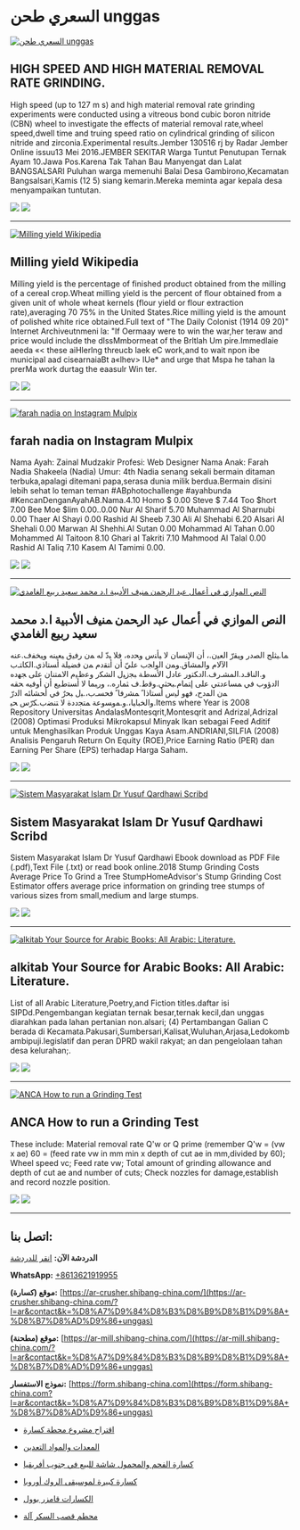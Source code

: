 # السعري طحن unggas

<a href="https://swt.shibang-china.com/?l=ar&img&k=%D8%A7%D9%84%D8%B3%D8%B9%D8%B1%D9%8A+%D8%B7%D8%AD%D9%86+unggas" target="_blank">![السعري طحن unggas](http://static.shibang-china.com/all-800x300/523.jpg)</a>

## HIGH SPEED AND HIGH MATERIAL REMOVAL RATE GRINDING.
High speed (up to 127 m s) and high material removal rate grinding experiments were conducted using a vitreous bond cubic boron nitride (CBN) wheel to investigate the effects of material removal rate,wheel speed,dwell time and truing speed ratio on cylindrical grinding of silicon nitride and zirconia.Experimental results.Jember 130516 rj by Radar Jember Online issuu13 Mei 2016.JEMBER SEKITAR Warga Tuntut Penutupan Ternak Ayam 10.Jawa Pos.Karena Tak Tahan Bau Manyengat dan Lalat BANGSALSARI Puluhan warga memenuhi Balai Desa Gambirono,Kecamatan Bangsalsari,Kamis (12 5) siang kemarin.Mereka meminta agar kepala desa menyampaikan tuntutan.


<a href="https://whatsapp.shibangsoft.com/WhatsApp.php" target="_blank" title="WhatsApp">![](http://static.shibang-china.com/icon/whatsapp.png)</a> <a href="https://swt.shibang-china.com/?l=ar&icon&k=%D8%A7%D9%84%D8%B3%D8%B9%D8%B1%D9%8A+%D8%B7%D8%AD%D9%86+unggas" target="_blank">![](http://static.shibang-china.com/icon/chat-ar.png)</a>

---

<a href="https://swt.shibang-china.com/?l=ar&img&k=%D8%A7%D9%84%D8%B3%D8%B9%D8%B1%D9%8A+%D8%B7%D8%AD%D9%86+unggas" target="_blank">![Milling yield Wikipedia](http://static.shibang-china.com/all-800x300/1230.jpg)</a>

## Milling yield Wikipedia
Milling yield is the percentage of finished product obtained from the milling of a cereal crop.Wheat milling yield is the percent of flour obtained from a given unit of whole wheat kernels (flour yield or flour extraction rate),averaging 70 75% in the United States.Rice milling yield is the amount of polished white rice obtained.Full text of &quot;The Daily Colonist (1914 09 20)&quot; Internet Archiveutnmeni la: &quot;If Oermaay were to win the war,her teraw and price would include the dlssMmbormeat of the Brltlah Um pire.Immedlaie aeeda «&lt; these aiHlerlng threucb laek eC work,and to wait npon ibe municipal aad cisearnaiaBt a«lhev&gt; lUe* and urge that Mspa he tahan la prerMa work durtag the eaasulr Win ter.


<a href="https://whatsapp.shibangsoft.com/WhatsApp.php" target="_blank" title="WhatsApp">![](http://static.shibang-china.com/icon/whatsapp.png)</a> <a href="https://swt.shibang-china.com/?l=ar&icon&k=%D8%A7%D9%84%D8%B3%D8%B9%D8%B1%D9%8A+%D8%B7%D8%AD%D9%86+unggas" target="_blank">![](http://static.shibang-china.com/icon/chat-ar.png)</a>

---

<a href="https://swt.shibang-china.com/?l=ar&img&k=%D8%A7%D9%84%D8%B3%D8%B9%D8%B1%D9%8A+%D8%B7%D8%AD%D9%86+unggas" target="_blank">![farah nadia on Instagram Mulpix](http://static.shibang-china.com/all-800x300/1070.jpg)</a>

## farah nadia on Instagram Mulpix
Nama Ayah: Zainal Mudzakir Profesi: Web Designer Nama Anak: Farah Nadia Shakeela (Nadia) Umur: 4th Nadia senang sekali bermain ditaman terbuka,apalagi ditemani papa,serasa dunia milik berdua.Bermain disini lebih sehat lo teman teman #ABphotochallenge #ayahbunda #KencanDenganAyahAB.Nama.4.10 Homo $ 0.00 Steve $ 7.44 Too $hort 7.00 Bee Moe $lim 0.00..0.00 Nur Al Sharif 5.70 Muhammad Al Sharnubi 0.00 Thaer Al Shayi 0.00 Rashid Al Sheeb 7.30 Ali Al Shehabi 6.20 Alsari Al Shehali 0.00 Marwan Al Shehhi.Al Sutan 0.00 Mohammad Al Tahan 0.00 Mohammed Al Taitoon 8.10 Ghari al Takriti 7.10 Mahmood Al Talal 0.00 Rashid Al Taliq 7.10 Kasem Al Tamimi 0.00.


<a href="https://whatsapp.shibangsoft.com/WhatsApp.php" target="_blank" title="WhatsApp">![](http://static.shibang-china.com/icon/whatsapp.png)</a> <a href="https://swt.shibang-china.com/?l=ar&icon&k=%D8%A7%D9%84%D8%B3%D8%B9%D8%B1%D9%8A+%D8%B7%D8%AD%D9%86+unggas" target="_blank">![](http://static.shibang-china.com/icon/chat-ar.png)</a>

---

<a href="https://swt.shibang-china.com/?l=ar&img&k=%D8%A7%D9%84%D8%B3%D8%B9%D8%B1%D9%8A+%D8%B7%D8%AD%D9%86+unggas" target="_blank">![ﺍﻟﻨﺹ ﺍﻟﻤﻭﺍﺯﻱ ﻓﻲ ﺃﻋﻤﺎل ﻋﺒﺩ ﺍﻟﺭﺤﻤﻥ ﻤﻨﻴﻑ ﺍﻷﺩﺒﻴﺔ ا.د محمد سعيد ربيع الغامدي](http://static.shibang-china.com/all-800x300/1068.jpg)</a>

## ﺍﻟﻨﺹ ﺍﻟﻤﻭﺍﺯﻱ ﻓﻲ ﺃﻋﻤﺎل ﻋﺒﺩ ﺍﻟﺭﺤﻤﻥ ﻤﻨﻴﻑ ﺍﻷﺩﺒﻴﺔ ا.د محمد سعيد ربيع الغامدي
ﻤﺎ.ﻴﺜﻠﺞ ﺍﻟﺼﺩﺭ ﻭﻴﻘﺭّ ﺍﻟﻌﻴﻥ.، ﺃﻥ ﺍﻹﻨﺴﺎﻥ ﻻ ﻴﺄﻨﺱ ﻭﺤﺩﻩ، ﻓﻼ ﺒﺩّ ﻟﻪ ﻤﻥ ﺭﻓﻴﻕ ﻴﻌﻴﻨﻪ ﻭﻴﺨﻔﻑ.ﻋﻨﻪ ﺍﻵﻻﻡ ﻭﺍﻟﻤﺸﺎﻕ.ﻭﻤﻥ ﺍﻟﻭﺍﺠﺏ ﻋﻠﻲّ ﺃﻥ ﺃﺘﻘﺩﻡ ﻤﻥ ﻓﻀﻴﻠﺔ ﺃﺴﺘﺎﺫﻱ.ﺍﻟﻜﺎﺘـﺏ ﻭ.ﺍﻟﻨﺎﻗـﺩ.ﺍﻟﻤﺸـﺭﻑ.ﺍﻟﺩﻜﺘﻭﺭ ﻋﺎﺩل ﺍﻷﺴﻁﺔ ﺒﺠﺯﻴل ﺍﻟﺸﻜﺭ ﻭﻋﻅﻴﻡ ﺍﻻﻤﺘﻨﺎﻥ ﻋﻠﻰ ﺠﻬﺩﻩ ﺍﻟﺩﺅﻭﺏ ﻓﻲ ﻤﺴﺎﻋﺩﺘﻲ ﻋﻠﻰ ﺇﺘﻤﺎﻡ.ﺒﺤﺜﻲ.ﻭﻗﻁ.ﻑ ﺜﻤﺎﺭﻩ.، ﻭﺭﺒﻤﺎ ﻻ ﺃﺴﺘﻁﻴﻊ ﺃﻥ ﺃﻭﻓﻴﻪ ﺤﻘﻪ ﻤﻥ ﺍﻟﻤﺩﺡ، ﻓﻬﻭ ﻟﻴﺱ ﺃﺴﺘﺎﺫﺍﹰ ﻤﺸﺭﻓﺎﹰ ﻓﺤﺴـﺏ،.ﺒل ﺒﺤﺭٌ ﻓﻲ ﺃﺤﺸﺎﺌﻪ ﺍﻟﺩﺭّ ﻭﺍﻟﺨﺒﺎﻴﺎ،.ﻭ.ﻤﻭﺴﻭﻋﺔ ﻤﺘﺠﺩﺩﺓ ﻻ ﺘﻨﻀﺏ.ﻜﺭّﺱ ﺤﻴ.Items where Year is 2008 Repository Universitas AndalasMontesqrit,Montesqrit and Adrizal,Adrizal (2008) Optimasi Produksi Mikrokapsul Minyak Ikan sebagai Feed Aditif untuk Menghasilkan Produk Unggas Kaya Asam.ANDRIANI,SILFIA (2008) Analisis Pengaruh Return On Equity (ROE),Price Earning Ratio (PER) dan Earning Per Share (EPS) terhadap Harga Saham.


<a href="https://whatsapp.shibangsoft.com/WhatsApp.php" target="_blank" title="WhatsApp">![](http://static.shibang-china.com/icon/whatsapp.png)</a> <a href="https://swt.shibang-china.com/?l=ar&icon&k=%D8%A7%D9%84%D8%B3%D8%B9%D8%B1%D9%8A+%D8%B7%D8%AD%D9%86+unggas" target="_blank">![](http://static.shibang-china.com/icon/chat-ar.png)</a>

---

<a href="https://swt.shibang-china.com/?l=ar&img&k=%D8%A7%D9%84%D8%B3%D8%B9%D8%B1%D9%8A+%D8%B7%D8%AD%D9%86+unggas" target="_blank">![Sistem Masyarakat Islam Dr Yusuf Qardhawi Scribd](http://static.shibang-china.com/all-800x300/1371.jpg)</a>

## Sistem Masyarakat Islam Dr Yusuf Qardhawi Scribd
Sistem Masyarakat Islam Dr Yusuf Qardhawi Ebook download as PDF File (.pdf),Text File (.txt) or read book online.2018 Stump Grinding Costs Average Price To Grind a Tree StumpHomeAdvisor&#39;s Stump Grinding Cost Estimator offers average price information on grinding tree stumps of various sizes from small,medium and large stumps.


<a href="https://whatsapp.shibangsoft.com/WhatsApp.php" target="_blank" title="WhatsApp">![](http://static.shibang-china.com/icon/whatsapp.png)</a> <a href="https://swt.shibang-china.com/?l=ar&icon&k=%D8%A7%D9%84%D8%B3%D8%B9%D8%B1%D9%8A+%D8%B7%D8%AD%D9%86+unggas" target="_blank">![](http://static.shibang-china.com/icon/chat-ar.png)</a>

---

<a href="https://swt.shibang-china.com/?l=ar&img&k=%D8%A7%D9%84%D8%B3%D8%B9%D8%B1%D9%8A+%D8%B7%D8%AD%D9%86+unggas" target="_blank">![alkitab Your Source for Arabic Books: All Arabic: Literature.](http://static.shibang-china.com/all-800x300/1466.jpg)</a>

## alkitab Your Source for Arabic Books: All Arabic: Literature.
List of all Arabic Literature,Poetry,and Fiction titles.daftar isi SIPDd.Pengembangan kegiatan ternak besar,ternak kecil,dan unggas diarahkan pada lahan pertanian non.alsari; (4) Pertambangan Galian C berada di Kecamata.Pakusari,Sumbersari,Kalisat,Wuluhan,Arjasa,Ledokomb ambipuji.legislatif dan peran DPRD wakil rakyat; an dan pengelolaan tahan desa kelurahan;.


<a href="https://whatsapp.shibangsoft.com/WhatsApp.php" target="_blank" title="WhatsApp">![](http://static.shibang-china.com/icon/whatsapp.png)</a> <a href="https://swt.shibang-china.com/?l=ar&icon&k=%D8%A7%D9%84%D8%B3%D8%B9%D8%B1%D9%8A+%D8%B7%D8%AD%D9%86+unggas" target="_blank">![](http://static.shibang-china.com/icon/chat-ar.png)</a>

---

<a href="https://swt.shibang-china.com/?l=ar&img&k=%D8%A7%D9%84%D8%B3%D8%B9%D8%B1%D9%8A+%D8%B7%D8%AD%D9%86+unggas" target="_blank">![ANCA How to run a Grinding Test](http://static.shibang-china.com/all-800x300/770.jpg)</a>

## ANCA How to run a Grinding Test
These include: Material removal rate Q&#39;w or Q prime (remember Q&#39;w = (vw x ae) 60 = (feed rate vw in mm min x depth of cut ae in mm,divided by 60); Wheel speed vc; Feed rate vw; Total amount of grinding allowance and depth of cut ae and number of cuts; Check nozzles for damage,establish and record nozzle position.

<a href="https://whatsapp.shibangsoft.com/WhatsApp.php" target="_blank" title="WhatsApp">![](http://static.shibang-china.com/icon/whatsapp.png)</a> <a href="https://swt.shibang-china.com/?l=ar&icon&k=%D8%A7%D9%84%D8%B3%D8%B9%D8%B1%D9%8A+%D8%B7%D8%AD%D9%86+unggas" target="_blank">![](http://static.shibang-china.com/icon/chat-ar.png)</a>

---
## اتصل بنا:

**الدردشة الآن:** [انقر للدردشة](https://swt.shibang-china.com?l=ar&contact&k=%D8%A7%D9%84%D8%B3%D8%B9%D8%B1%D9%8A+%D8%B7%D8%AD%D9%86+unggas)

**WhatsApp:**  [+8613621919955](https://whatsapp.shibangsoft.com/WhatsApp.php)

**موقع (كسارة):** [https://ar-crusher.shibang-china.com/](https://ar-crusher.shibang-china.com/?l=ar&contact&k=%D8%A7%D9%84%D8%B3%D8%B9%D8%B1%D9%8A+%D8%B7%D8%AD%D9%86+unggas)

**موقع (مطحنة):** [https://ar-mill.shibang-china.com/](https://ar-mill.shibang-china.com/?l=ar&contact&k=%D8%A7%D9%84%D8%B3%D8%B9%D8%B1%D9%8A+%D8%B7%D8%AD%D9%86+unggas)

**نموذج الاستفسار:** [https://form.shibang-china.com](https://form.shibang-china.com?l=ar&contact&k=%D8%A7%D9%84%D8%B3%D8%B9%D8%B1%D9%8A+%D8%B7%D8%AD%D9%86+unggas)

* [اقتراح مشروع محطة كسارة](../22/%D8%A7%D9%82%D8%AA%D8%B1%D8%A7%D8%AD%20%D9%85%D8%B4%D8%B1%D9%88%D8%B9%20%D9%85%D8%AD%D8%B7%D8%A9%20%D9%83%D8%B3%D8%A7%D8%B1%D8%A9.md)

* [المعدات والمواد التعدين](../25/%D8%A7%D9%84%D9%85%D8%B9%D8%AF%D8%A7%D8%AA%20%D9%88%D8%A7%D9%84%D9%85%D9%88%D8%A7%D8%AF%20%D8%A7%D9%84%D8%AA%D8%B9%D8%AF%D9%8A%D9%86.md)

* [كسارة الفحم والمحمول شاشة للبيع في جنوب أفريقيا](../21/%D9%83%D8%B3%D8%A7%D8%B1%D8%A9%20%D8%A7%D9%84%D9%81%D8%AD%D9%85%20%D9%88%D8%A7%D9%84%D9%85%D8%AD%D9%85%D9%88%D9%84%20%D8%B4%D8%A7%D8%B4%D8%A9%20%D9%84%D9%84%D8%A8%D9%8A%D8%B9%20%D9%81%D9%8A%20%D8%AC%D9%86%D9%88%D8%A8%20%D8%A3%D9%81%D8%B1%D9%8A%D9%82%D9%8A%D8%A7.md)

* [كسارة كبيرة لموسيقى الروك أوروبا](../24/%D9%83%D8%B3%D8%A7%D8%B1%D8%A9%20%D9%83%D8%A8%D9%8A%D8%B1%D8%A9%20%D9%84%D9%85%D9%88%D8%B3%D9%8A%D9%82%D9%89%20%D8%A7%D9%84%D8%B1%D9%88%D9%83%20%D8%A3%D9%88%D8%B1%D9%88%D8%A8%D8%A7.md)

* [الكسارات قامزر بوول](../21/%D8%A7%D9%84%D9%83%D8%B3%D8%A7%D8%B1%D8%A7%D8%AA%20%D9%82%D8%A7%D9%85%D8%B2%D8%B1%20%D8%A8%D9%88%D9%88%D9%84.md)

* [محطم قصب السكر آلة](../23/%D9%85%D8%AD%D8%B7%D9%85%20%D9%82%D8%B5%D8%A8%20%D8%A7%D9%84%D8%B3%D9%83%D8%B1%20%D8%A2%D9%84%D8%A9.md)